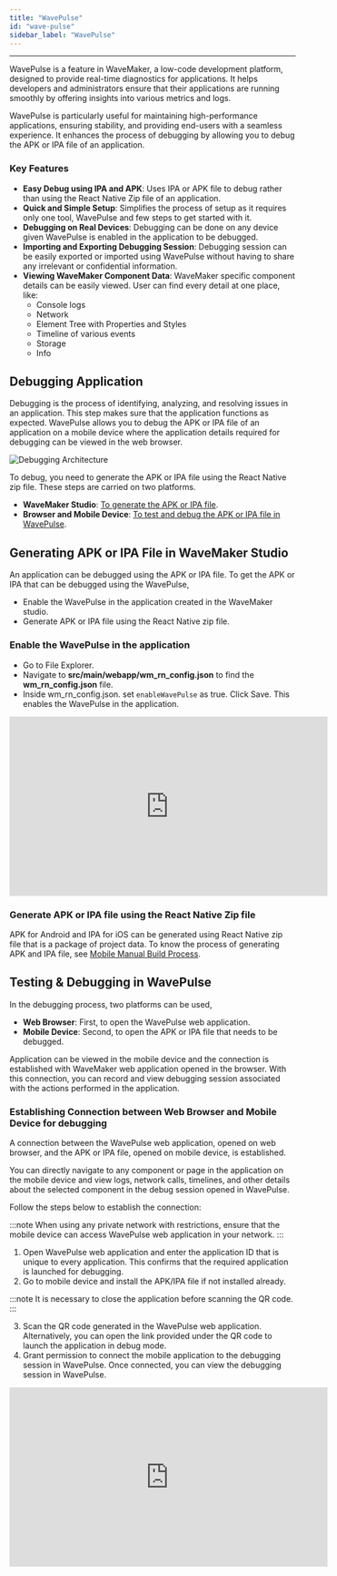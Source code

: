 ```yaml
---
title: "WavePulse"
id: "wave-pulse"
sidebar_label: "WavePulse"
---
```

---

WavePulse is a feature in WaveMaker, a low-code development platform, designed to provide real-time diagnostics for applications. It helps developers and administrators ensure that their applications are running smoothly by offering insights into various metrics and logs.

WavePulse is particularly useful for maintaining high-performance applications, ensuring stability, and providing end-users with a seamless experience. It enhances the process of debugging by allowing you to debug the APK or IPA file of an application.

### Key Features

- **Easy Debug using IPA and APK**: Uses IPA or APK file to debug rather than using the React Native Zip file of an application.
- **Quick and Simple Setup**: Simplifies the process of setup as it requires only one tool, WavePulse and few steps to get started with it.
- **Debugging on Real Devices**: Debugging can be done on any device given WavePulse is enabled in the application to be debugged.
- **Importing and Exporting Debugging Session**: Debugging session can be easily exported or imported using WavePulse without having to share any irrelevant or confidential information.
- **Viewing WaveMaker Component Data**: WaveMaker specific component details can be easily viewed. User can find every detail at one place, like:
  - Console logs
  - Network
  - Element Tree with Properties and Styles
  - Timeline of various events
  - Storage
  - Info

## Debugging Application

Debugging is the process of identifying, analyzing, and resolving issues in an application. This step makes sure that the application functions as expected. WavePulse allows you to debug the APK or IPA file of an application on a mobile device where the application details required for debugging can be viewed in the web browser.

![Debugging Architecture](/learn/assets/debug-architecture.png)

To debug, you need to generate the APK or IPA file using the React Native zip file. These steps are carried on two platforms.

- **WaveMaker Studio**: [To generate the APK or IPA file](#generating-apk-or-ipa-file-to-debug).
- **Browser and Mobile Device**: [To test and debug the APK or IPA file in WavePulse](#testing--debugging-in-wavepulse).

## Generating APK or IPA File in WaveMaker Studio

An application can be debugged using the APK or IPA file. To get the APK or IPA that can be debugged using the WavePulse,

- Enable the WavePulse in the application created in the WaveMaker studio.
- Generate APK or IPA file using the React Native zip file.

### Enable the WavePulse in the application

- Go to File Explorer.
- Navigate to **src/main/webapp/wm_rn_config.json** to find the **wm_rn_config.json** file.
- Inside wm_rn_config.json. set	`enableWavePulse` as true. Click Save. This enables the WavePulse in the application.

<iframe width="560" height="315" src="https://embed.app.guidde.com/playbooks/ppStvsxdQmjNLobnFxCwm8"  frameborder="0" allow="autoplay; encrypted-media" allowfullscreen="allowfullscreen"></iframe>

### Generate APK or IPA file using the React Native Zip file

APK for Android and IPA for iOS can be generated using React Native zip file that is a package of project data. To know the process of generating APK and IPA file, see [Mobile Manual Build Process](https://docs.wavemaker.com/learn/react-native/mobile-build-manual).

## Testing & Debugging in WavePulse

In the debugging process, two platforms can be used,

- **Web Browser**: First, to open the WavePulse web application.
- **Mobile Device**: Second, to open the APK or IPA file that needs to be debugged.

Application can be viewed in the mobile device and the connection is established with WaveMaker web application opened in the browser. With this connection, you can record and view debugging session associated with the actions performed in the application.

### Establishing Connection between Web Browser and Mobile Device for debugging

A connection between the WavePulse web application, opened on web browser, and the APK or IPA file, opened on mobile device, is established.

You can directly navigate to any component or page in the application on the mobile device and view logs, network calls, timelines, and other details about the selected component in the debug session opened in WavePulse.

Follow the steps below to establish the connection:

:::note
When using any private network with restrictions, ensure that the mobile device can access WavePulse web application in your network.
:::

1. Open WavePulse web application and enter the application ID that is unique to every application. This confirms that the required application is launched for debugging.
2. Go to mobile device and install the APK/IPA file if not installed already.

:::note
It is necessary to close the application before scanning the QR code.
:::

3. Scan the QR code generated in the WavePulse web application. Alternatively, you can open the link provided under the QR code to launch the application in debug mode.
4. Grant permission to connect the mobile application to the debugging session in WavePulse. Once connected, you can view the debugging session in WavePulse.

<iframe width="560" height="315" src="https://www.loom.com/embed/5a33a17aa6694c6d81c150a153e647a0?sid=c733abf1-a7ca-4c6d-a487-e1944dd1e5f8" frameborder="0" allow="autoplay; encrypted-media" allowfullscreen="allowfullscreen"></iframe>
